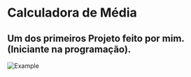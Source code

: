 # Calculadora de Média

## Um dos primeiros Projeto feito por mim. (Iniciante na programação).

![Example](https://user-images.githubusercontent.com/107893416/192016793-b09d5cdc-3c34-4448-9727-b48d9a839d46.png)
